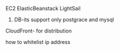 EC2
ElasticBeanstack
LightSail

1. DB-its support only postgrace and mysql



CloudFront- for distribution 

how to whitelist ip address